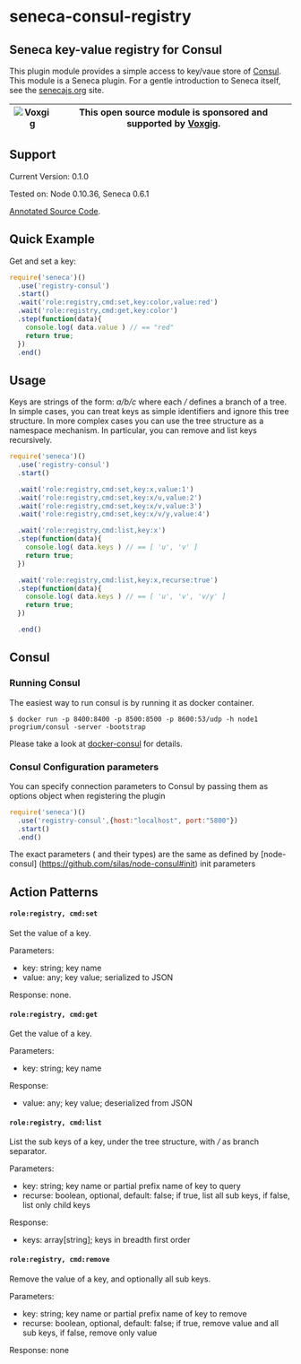 # seneca-consul-registry
## Seneca key-value registry for Consul

This plugin module provides a simple access to key/vaue store of [Consul](https://www.consul.io/).
This module is a Seneca plugin. For a gentle introduction to Seneca
itself, see the [senecajs.org](http://senecajs.org) site.

| ![Voxgig](https://www.voxgig.com/res/img/vgt01r.png) | This open source module is sponsored and supported by [Voxgig](https://www.voxgig.com). |
|---|---|

## Support

Current Version: 0.1.0

Tested on: Node 0.10.36, Seneca 0.6.1

[Annotated Source Code](http://jmilkiewicz.github.io/seneca-consul-registry/doc/registry.html).



## Quick Example

Get and set a key:

```js
require('seneca')()
  .use('registry-consul')
  .start()
  .wait('role:registry,cmd:set,key:color,value:red')
  .wait('role:registry,cmd:get,key:color')
  .step(function(data){
    console.log( data.value ) // == "red"
    return true;
  })
  .end()
```


## Usage

Keys are strings of the form: _a/b/c_ where each _/_ defines a branch
of a tree. In simple cases, you can treat keys as simple identifiers
and ignore this tree structure. In more complex cases you can use the
tree structure as a namespace mechanism. In particular, you can remove
and list keys recursively.


```js
require('seneca')()
  .use('registry-consul')
  .start()

  .wait('role:registry,cmd:set,key:x,value:1')
  .wait('role:registry,cmd:set,key:x/u,value:2')
  .wait('role:registry,cmd:set,key:x/v,value:3')
  .wait('role:registry,cmd:set,key:x/v/y,value:4')

  .wait('role:registry,cmd:list,key:x')
  .step(function(data){
    console.log( data.keys ) // == [ 'u', 'v' ]
    return true;
  })

  .wait('role:registry,cmd:list,key:x,recurse:true')
  .step(function(data){
    console.log( data.keys ) // == [ 'u', 'v', 'v/y' ]
    return true;
  })

  .end()
```

## Consul 

### Running Consul

The easiest way to run consul is by running it as docker container. 

	$ docker run -p 8400:8400 -p 8500:8500 -p 8600:53/udp -h node1 progrium/consul -server -bootstrap
	
Please take a look at [docker-consul](https://github.com/progrium/docker-consul) for details. 
 

### Consul Configuration parameters
You can specify connection parameters to Consul by passing them as options object when registering the plugin

```js
require('seneca')()
  .use('registry-consul',{host:"localhost", port:"5800"})
  .start()
  .end()
```


The exact parameters ( and their types) are the same as defined by [node-consul]  (https://github.com/silas/node-consul#init) init parameters

## Action Patterns


#### `role:registry, cmd:set`

Set the value of a key.

Parameters:

   * key:   string; key name
   * value: any; key value; serialized to JSON

Response: none.


#### `role:registry, cmd:get`

Get the value of a key.

Parameters:

   * key:   string; key name

Response:

   * value: any; key value; deserialized from JSON


#### `role:registry, cmd:list`

List the sub keys of a key, under the tree structure, with _/_ as branch separator.

Parameters:

   * key:     string; key name or partial prefix name of key to query
   * recurse:  boolean, optional, default: false; if true, list all sub keys, if false, list only child keys 

Response:

   * keys: array[string]; keys in breadth first order


#### `role:registry, cmd:remove`

Remove the value of a key, and optionally all sub keys.

Parameters:

   * key:     string; key name or partial prefix name of key to remove
   * recurse:  boolean, optional, default: false; if true, remove value and all sub keys, if false, remove only value 

Response: none









